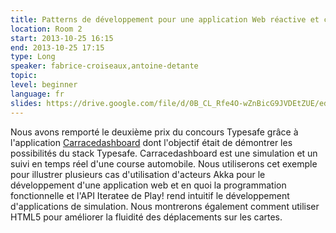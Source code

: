 ```yaml
---
title: Patterns de développement pour une application Web réactive et concurrente
location: Room 2
start: 2013-10-25 16:15
end: 2013-10-25 17:15
type: Long
speaker: fabrice-croiseaux,antoine-detante
topic: 
level: beginner
language: fr
slides: https://drive.google.com/file/d/0B_CL_Rfe4O-wZnBicG9JVDEtZUE/edit?usp=sharing
---
```


Nous avons remporté le deuxième prix du concours Typesafe grâce à l'application [Carracedashboard](https://github.com/intechgrp/CarRaceDashboard) dont l'objectif était de démontrer les possibilités du stack Typesafe.
Carracedashboard est une simulation et un suivi en temps réel d'une course automobile. Nous utiliserons cet exemple pour illustrer plusieurs cas d'utilisation d'acteurs Akka pour le développement d'une application web et en quoi la programmation fonctionnelle et l'API Iteratee de Play! rend intuitif le développement d'applications de simulation. Nous montrerons également comment utiliser HTML5 pour améliorer la fluidité des déplacements sur les cartes.
